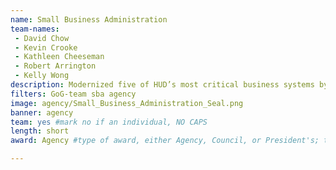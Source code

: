 ```yaml
---
name: Small Business Administration
team-names: 
 - David Chow
 - Kevin Crooke
 - Kathleen Cheeseman
 - Robert Arrington
 - Kelly Wong
description: Modernized five of HUD’s most critical business systems by migrating them to a cloud-based application suite. Their work enabled functional and technical enhancements to be completed quicker at a lower cost, saving taxpayers $8 million.
filters: GoG-team sba agency
image: agency/Small_Business_Administration_Seal.png
banner: agency
team: yes #mark no if an individual, NO CAPS 
length: short
award: Agency #type of award, either Agency, Council, or President's; this is case sensitive so make sure to match the options listed exactly. This section generates the format of the card

---
```


